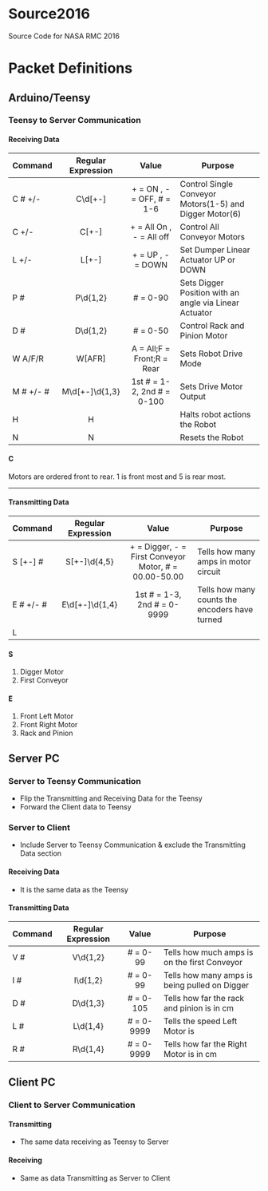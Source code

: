 # Source2016
Source Code for NASA RMC 2016
# Packet Definitions
## Arduino/Teensy
### Teensy to Server Communication
#### Receiving Data
|Command|Regular Expression |Value  |Purpose|
|:------|:----------------: |:---:  |-------|
|C # +/-    |C\d[+-]        |+ = ON , - = OFF, # = 1-6  |Control Single Conveyor Motors(1-5) and Digger Motor(6)|
|C +/-      |C[+-]          |+ = All On , - = All off   |Control All Conveyor Motors    |
|L +/-      |L[+-]          |+ = UP , - = DOWN  |Set Dumper Linear Actuator UP or DOWN  |
|P #        |P\d{1,2}       |# = 0-90           |Sets Digger Position with an angle via Linear Actuator |
|D #        |D\d{1,2}       | # = 0-50         |Control Rack and Pinion Motor|
|W A/F/R    |W[AFR]         |A = All;F = Front;R = Rear |Sets Robot Drive Mode  |
|M # +/- #  |M\d[+-]\d{1,3} |1st # = 1-2, 2nd # = 0-100 |Sets Drive Motor Output |
|H          | H             |   | Halts robot actions the Robot
|N          | N             |   | Resets the Robot

#### C
Motors are ordered front to rear.
1 is front most and 5 is rear most.

---
#### Transmitting Data

|Command|Regular Expression |Value  |Purpose|
|:------|:----------------: |:---:  |-------|
|S [+-] #  |S[+-]\d{4,5} | + = Digger, - = First Conveyor Motor, # = 00.00-50.00 | Tells how many amps in motor circuit|
|E # +/- #  |E\d[+-]\d{1,4} | 1st # = 1-3, 2nd # = 0-9999|Tells how many counts the encoders have turned|
|L
#### S
1. Digger Motor
2. First Conveyor

#### E
1. Front Left Motor
2. Front Right Motor
3. Rack and Pinion

## Server PC
### Server to Teensy Communication
- Flip the Transmitting and Receiving Data for the Teensy
- Forward the Client data to Teensy

### Server to Client
- Include Server to Teensy Communication & exclude the Transmitting Data section

#### Receiving Data
- It is the same data as the Teensy

#### Transmitting Data

|Command|Regular Expression |Value  |Purpose|
|:------|:----------------: |:---:  |-------|
|V #    |V\d{1,2}   |# = 0-99   |Tells how much amps is on the first Conveyor|
|I #    |I\d{1,2}   |# = 0-99   |Tells how many amps is being pulled on Digger|
|D #    |D\d{1,3}   |# = 0-105  |Tells how far the rack and pinion is in cm|
|L #    |L\d{1,4}   |# = 0-9999 |Tells the speed Left Motor is |
|R #    |R\d{1,4}   |# = 0-9999 |Tells how far the Right Motor is in cm|
## Client PC
### Client to Server Communication
#### Transmitting
- The same data receiving as Teensy to Server

#### Receiving
- Same as data Transmitting as Server to Client
